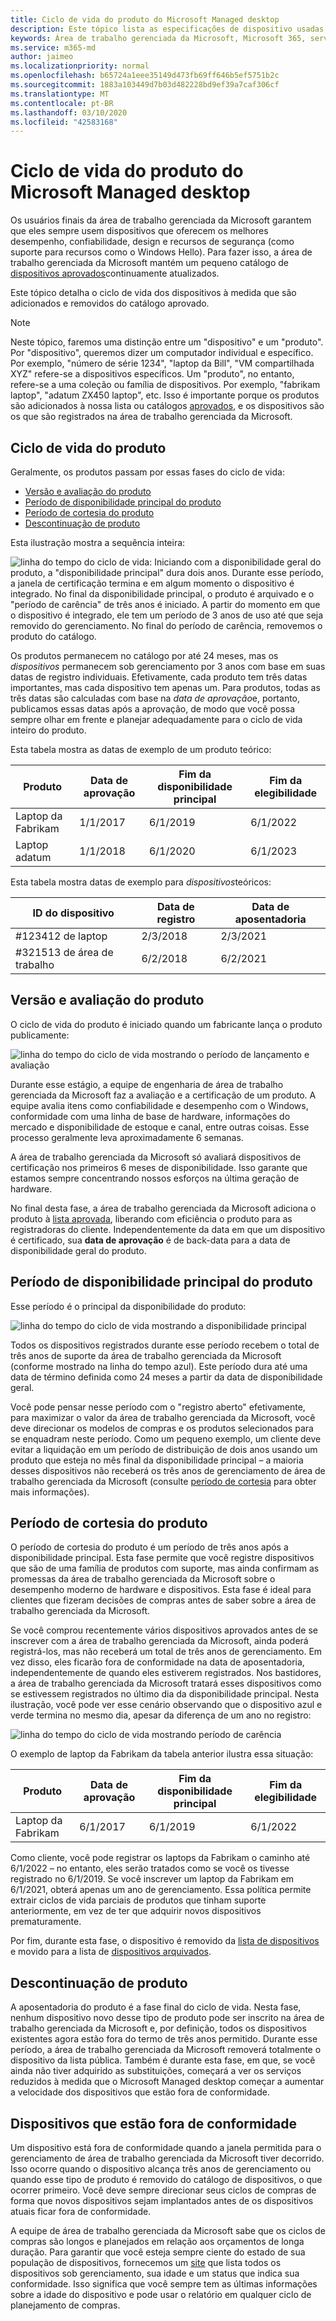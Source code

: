 ```yaml
---
title: Ciclo de vida do produto do Microsoft Managed desktop
description: Este tópico lista as especificações de dispositivo usadas na área de trabalho gerenciada da Microsoft.
keywords: Área de trabalho gerenciada da Microsoft, Microsoft 365, serviço, documentação
ms.service: m365-md
author: jaimeo
ms.localizationpriority: normal
ms.openlocfilehash: b65724a1eee35149d473fb69ff646b5ef5751b2c
ms.sourcegitcommit: 1883a103449d7b03d482228bd9ef39a7caf306cf
ms.translationtype: MT
ms.contentlocale: pt-BR
ms.lasthandoff: 03/10/2020
ms.locfileid: "42583168"
---
```

# <a name="microsoft-managed-desktop-product-lifecycle"></a>Ciclo de vida do produto do Microsoft Managed desktop

Os usuários finais da área de trabalho gerenciada da Microsoft garantem que eles sempre usem dispositivos que oferecem os melhores desempenho, confiabilidade, design e recursos de segurança (como suporte para recursos como o Windows Hello). Para fazer isso, a área de trabalho gerenciada da Microsoft mantém um pequeno catálogo de [dispositivos aprovados](device-list.md)continuamente atualizados. 
 
Este tópico detalha o ciclo de vida dos dispositivos à medida que são adicionados e removidos do catálogo aprovado. 

> [!NOTE]
> Neste tópico, faremos uma distinção entre um "dispositivo" e um "produto". Por "dispositivo", queremos dizer um computador individual e específico. Por exemplo, "número de série 1234", "laptop da Bill", "VM compartilhada XYZ" refere-se a dispositivos específicos. Um "produto", no entanto, refere-se a uma coleção ou família de dispositivos. Por exemplo, "fabrikam laptop", "adatum ZX450 laptop", etc. Isso é importante porque os produtos são adicionados à nossa lista ou catálogos [aprovados](device-list.md), e os dispositivos são os que são registrados na área de trabalho gerenciada da Microsoft.

## <a name="product-lifecycle"></a>Ciclo de vida do produto

 Geralmente, os produtos passam por essas fases do ciclo de vida:

- [Versão e avaliação do produto](#product-release-and-evaluation)
- [Período de disponibilidade principal do produto](#product-primary-availability-period)
- [Período de cortesia do produto](#product-grace-period)
- [Descontinuação de produto](#product-retirement)


Esta ilustração mostra a sequência inteira:

![linha do tempo do ciclo de vida: Iniciando com a disponibilidade geral do produto, a "disponibilidade principal" dura dois anos. Durante esse período, a janela de certificação termina e em algum momento o dispositivo é integrado. No final da disponibilidade principal, o produto é arquivado e o "período de carência" de três anos é iniciado. A partir do momento em que o dispositivo é integrado, ele tem um período de 3 anos de uso até que seja removido do gerenciamento. No final do período de carência, removemos o produto do catálogo.](../../media/non-dark1-edits.PNG)

Os produtos permanecem no catálogo por até 24 meses, mas os <em>dispositivos</em> permanecem sob gerenciamento por 3 anos com base em suas datas de registro individuais. Efetivamente, cada produto tem três datas importantes, mas cada dispositivo tem apenas um. Para produtos, todas as três datas são calculadas com base na <em>data de aprovação</em>e, portanto, publicamos essas datas após a aprovação, de modo que você possa sempre olhar em frente e planejar adequadamente para o ciclo de vida inteiro do produto.

Esta tabela mostra as datas de exemplo de um produto teórico:


|Produto  |Data de aprovação  |Fim da disponibilidade principal  |Fim da elegibilidade  |
|---------|---------|---------|---------|
|Laptop da Fabrikam    | 1/1/2017 | 6/1/2019 | 6/1/2022 |
|Laptop adatum   | 1/1/2018 | 6/1/2020 | 6/1/2023  |

Esta tabela mostra datas de exemplo para *dispositivos*teóricos:


|ID do dispositivo  |Data de registro  |Data de aposentadoria  |
|---------|---------|---------|
|#123412 de laptop     |  2/3/2018       |  2/3/2021       |
|#321513 de área de trabalho     | 6/2/2018        |  6/2/2021       |


## <a name="product-release-and-evaluation"></a>Versão e avaliação do produto

O ciclo de vida do produto é iniciado quando um fabricante lança o produto publicamente:

![linha do tempo do ciclo de vida mostrando o período de lançamento e avaliação](../../media/non-dark3-edits.PNG)

Durante esse estágio, a equipe de engenharia de área de trabalho gerenciada da Microsoft faz a avaliação e a certificação de um produto. A equipe avalia itens como confiabilidade e desempenho com o Windows, conformidade com uma linha de base de hardware, informações do mercado e disponibilidade de estoque e canal, entre outras coisas. Esse processo geralmente leva aproximadamente 6 semanas.
  
A área de trabalho gerenciada da Microsoft só avaliará dispositivos de certificação nos primeiros 6 meses de disponibilidade. Isso garante que estamos sempre concentrando nossos esforços na última geração de hardware.
 
No final desta fase, a área de trabalho gerenciada da Microsoft adiciona o produto à [lista aprovada](device-list.md), liberando com eficiência o produto para as registradoras do cliente. Independentemente da data em que um dispositivo é certificado, sua **data de aprovação** é de back-data para a data de disponibilidade geral do produto. 


## <a name="product-primary-availability-period"></a>Período de disponibilidade principal do produto

Esse período é o principal da disponibilidade do produto:

![linha do tempo do ciclo de vida mostrando a disponibilidade principal](../../media/non-dark4-edits.PNG)

Todos os dispositivos registrados durante esse período recebem o total de três anos de suporte da área de trabalho gerenciada da Microsoft (conforme mostrado na linha do tempo azul). Este período dura até uma data de término definida como 24 meses a partir da data de disponibilidade geral.

Você pode pensar nesse período com o "registro aberto" efetivamente, para maximizar o valor da área de trabalho gerenciada da Microsoft, você deve direcionar os modelos de compras e os produtos selecionados para se enquadram neste período. Como um pequeno exemplo, um cliente deve evitar a liquidação em um período de distribuição de dois anos usando um produto que esteja no mês final da disponibilidade principal – a maioria desses dispositivos não receberá os três anos de gerenciamento de área de trabalho gerenciada da Microsoft (consulte [período de cortesia](#product-grace-period) para obter mais informações).  

## <a name="product-grace-period"></a>Período de cortesia do produto

O período de cortesia do produto é um período de três anos após a disponibilidade principal. Esta fase permite que você registre dispositivos que são de uma família de produtos com suporte, mas ainda confirmam as promessas da área de trabalho gerenciada da Microsoft sobre o desempenho moderno de hardware e dispositivos. Esta fase é ideal para clientes que fizeram decisões de compras antes de saber sobre a área de trabalho gerenciada da Microsoft. 

Se você comprou recentemente vários dispositivos aprovados antes de se inscrever com a área de trabalho gerenciada da Microsoft, ainda poderá registrá-los, mas não receberá um total de três anos de gerenciamento. Em vez disso, eles ficarão fora de conformidade na data de aposentadoria, independentemente de quando eles estiverem registrados. Nos bastidores, a área de trabalho gerenciada da Microsoft tratará esses dispositivos como se estivessem registrados no último dia da disponibilidade principal. Nesta ilustração, você pode ver esse cenário observando que o dispositivo azul e verde termina no mesmo dia, apesar da diferença de um ano no registro:


![linha do tempo do ciclo de vida mostrando período de carência](../../media/non-dark2-edits.PNG)

O exemplo de laptop da Fabrikam da tabela anterior ilustra essa situação: 

|Produto  |Data de aprovação  |Fim da disponibilidade principal  |Fim da elegibilidade  |
|---------|---------|---------|---------|
|Laptop da Fabrikam    | 6/1/2017 | 6/1/2019 | 6/1/2022 |

Como cliente, você pode registrar os laptops da Fabrikam o caminho até 6/1/2022 – no entanto, eles serão tratados como se você os tivesse registrado no 6/1/2019. Se você inscrever um laptop da Fabrikam em 6/1/2021, obterá apenas um ano de gerenciamento. Essa política permite extrair ciclos de vida parciais de produtos que tinham suporte anteriormente, em vez de ter que adquirir novos dispositivos prematuramente. 

Por fim, durante esta fase, o dispositivo é removido da [lista de dispositivos](device-list.md) e movido para a lista de [dispositivos arquivados](archived-device-list.md).


## <a name="product-retirement"></a>Descontinuação de produto

A aposentadoria do produto é a fase final do ciclo de vida. Nesta fase, nenhum dispositivo novo desse tipo de produto pode ser inscrito na área de trabalho gerenciada da Microsoft e, por definição, todos os dispositivos existentes agora estão fora do termo de três anos permitido. Durante esse período, a área de trabalho gerenciada da Microsoft removerá totalmente o dispositivo da lista pública. Também é durante esta fase, em que, se você ainda não tiver adquirido as substituições, começará a ver os serviços reduzidos à medida que o Microsoft Managed desktop começar a aumentar a velocidade dos dispositivos que estão fora de conformidade. 

## <a name="devices-that-are-out-of-compliance"></a>Dispositivos que estão fora de conformidade

Um dispositivo está fora de conformidade quando a janela permitida para o gerenciamento de área de trabalho gerenciada da Microsoft tiver decorrido. Isso ocorre quando o dispositivo alcança três anos de gerenciamento ou quando esse tipo de produto é removido do catálogo de dispositivos, o que ocorrer primeiro. Você deve sempre direcionar seus ciclos de compras de forma que novos dispositivos sejam implantados antes de os dispositivos atuais ficar fora de conformidade.

A equipe de área de trabalho gerenciada da Microsoft sabe que os ciclos de compras são longos e planejados em relação aos orçamentos de longa duração. Para garantir que você esteja sempre ciente do estado de sua população de dispositivos, fornecemos um [site](https://aka.ms/mmdportal) que lista todos os dispositivos sob gerenciamento, sua idade e um status que indica sua conformidade. Isso significa que você sempre tem as últimas informações sobre a idade do dispositivo e pode usar o relatório em qualquer ciclo de planejamento de compras. 








